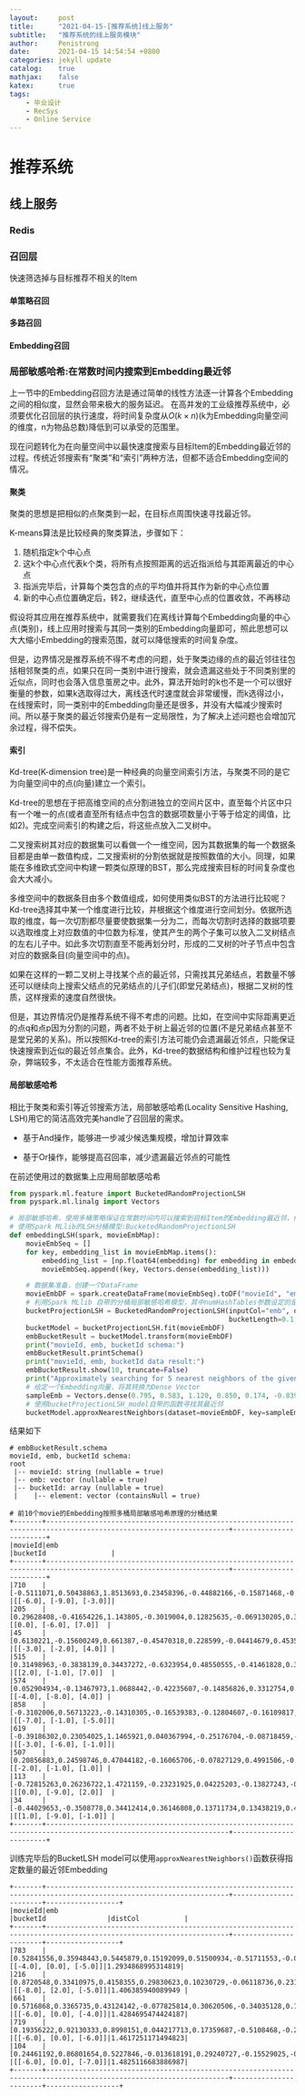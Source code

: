 ```yaml
---
layout:     post
title:      "2021-04-15-[推荐系统]线上服务"
subtitle:   "推荐系统的线上服务模块"
author:     Penistrong
date:       2021-04-15 14:54:54 +0800
categories: jekyll update
catalog:    true
mathjax:    false
katex:      true
tags:
    - 毕业设计
    - RecSys
    - Online Service
---
```


# 推荐系统

## 线上服务

### Redis

### 召回层

快速筛选掉与目标推荐不相关的Item

#### 单策略召回

#### 多路召回

#### Embedding召回

### 局部敏感哈希:在常数时间内搜索到Embedding最近邻

上一节中的Embedding召回方法是通过简单的线性方法逐一计算各个Embedding之间的相似度，显然会带来极大的服务延迟。
在高并发的工业级推荐系统中，必须要优化召回层的执行速度，将时间复杂度从$O(k \times n)$(k为Embedding向量空间的维度，n为物品总数)降低到可以承受的范围里。

现在问题转化为在向量空间中以最快速度搜索与目标Item的Embedding最近邻的过程。传统近邻搜索有“聚类”和“索引”两种方法，但都不适合Embedding空间的情况。

#### 聚类

聚类的思想是把相似的点聚类到一起，在目标点周围快速寻找最近邻。

K-means算法是比较经典的聚类算法，步骤如下：

1. 随机指定k个中心点
2. 这k个中心点代表k个类，将所有点按照距离的远近指派给与其距离最近的中心点
3. 指派完毕后，计算每个类包含的点的平均值并将其作为新的中心点位置
4. 新的中心点位置确定后，转2，继续迭代，直至中心点的位置收敛，不再移动

假设将其应用在推荐系统中，就需要我们在离线计算每个Embedding向量的中心点(类别)，线上应用时搜索与其同一类别的Embedding向量即可，照此思想可以大大缩小Embedding的搜索范围，就可以降低搜索的时间复杂度。

但是，边界情况是推荐系统不得不考虑的问题，处于聚类边缘的点的最近邻往往包括相邻聚类的点，如果只在同一类别中进行搜索，就会遗漏这些处于不同类别里的近似点，同时也会落入信息茧房之中。此外，算法开始时的k也不是一个可以很好衡量的参数，如果k选取得过大，离线迭代时速度就会非常缓慢，而k选得过小，在线搜索时，同一类别中的Embedding向量还是很多，并没有大幅减少搜索时间。所以基于聚类的最近邻搜索仍是有一定局限性，为了解决上述问题也会增加冗余过程，得不偿失。

#### 索引

Kd-tree(K-dimension tree)是一种经典的向量空间索引方法，与聚类不同的是它为向量空间中的点(向量)建立一个索引。

Kd-tree的思想在于把高维空间的点分割进独立的空间片区中，直至每个片区中只有一个唯一的点(或者直至所有结点中包含的数据项数量小于等于给定的阈值，比如2)。完成空间索引的构建之后，将这些点放入二叉树中。

二叉搜索树其对应的数据集可以看做一个一维空间，因为其数据集的每一个数据条目都是由单一数值构成，二叉搜索树的分割依据就是按照数值的大小。同理，如果能在多维欧式空间中构建一颗类似原理的BST，那么完成搜索目标的时间复杂度也会大大减小。

多维空间中的数据条目由多个数值组成，如何使用类似BST的方法进行比较呢？Kd-tree选择其中某一个维度进行比较，并根据这个维度进行空间划分。依据所选取的维度，每一次切割都尽量要使数据集一分为二，而每次切割时选择的数据项要以选取维度上对应数值的中位数为标准，使其产生的两个子集可以放入二叉树结点的左右儿子中。如此多次切割直至不能再划分时，形成的二叉树的叶子节点中包含对应的数据条目(向量空间中的点)。

如果在这样的一颗二叉树上寻找某个点的最近邻，只需找其兄弟结点，若数量不够还可以继续向上搜索父结点的兄弟结点的儿子们(即堂兄弟结点)，根据二叉树的性质，这样搜索的速度自然很快。

但是，其边界情况仍是推荐系统不得不考虑的问题。比如，在空间中实际距离更近的点q和点p因为分割的问题，两者不处于树上最近邻的位置(不是兄弟结点甚至不是堂兄弟的关系)。所以按照Kd-tree的索引方法可能仍会遗漏最近邻点，只能保证快速搜索到近似的最近邻点集合。此外，Kd-tree的数据结构和维护过程也较为复杂，弊端较多，不太适合在性能方面推荐系统。

#### 局部敏感哈希

相比于聚类和索引等近邻搜索方法，局部敏感哈希(Locality Sensitive Hashing, LSH)用它的简洁高效完美handle了召回层的需求。

- 基于And操作，能够进一步减少候选集规模，增加计算效率

- 基于Or操作，能够提高召回率，减少遗漏最近邻点的可能性

在前述使用过的数据集上应用局部敏感哈希

``` python
from pyspark.ml.feature import BucketedRandomProjectionLSH
from pyspark.ml.linalg import Vectors

# 局部敏感哈希，使用多桶策略保证在常数时间内可以搜索到目标Item的Embedding最近邻，作为召回层生成候选列表
# 使用Spark MLlib的LSH分桶模型:BucketedRandomProjectionLSH
def embeddingLSH(spark, movieEmbMap):
    movieEmbSeq = []
    for key, embedding_list in movieEmbMap.items():
        embedding_list = [np.float64(embedding) for embedding in embedding_list]
        movieEmbSeq.append((key, Vectors.dense(embedding_list)))

    # 数据集准备，创建一个DataFrame
    movieEmbDF = spark.createDataFrame(movieEmbSeq).toDF("movieId", "emb")
    # 利用Spark MLlib 自带的分桶局部敏感哈希模型，其中numHashTables参数设定的是一个Embedding对应的桶数，即分桶函数的数量
    bucketProjectionLSH = BucketedRandomProjectionLSH(inputCol="emb", outputCol="bucketId",
                                                      bucketLength=0.1, numHashTables=3)
    bucketModel = bucketProjectionLSH.fit(movieEmbDF)
    embBucketResult = bucketModel.transform(movieEmbDF)
    print("movieId, emb, bucketId schema:")
    embBucketResult.printSchema()
    print("movieId, emb, bucketId data result:")
    embBucketResult.show(10, truncate=False)
    print("Approximately searching for 5 nearest neighbors of the given sample embedding:")
    # 给定一个Embedding向量，将其转换为Dense Vector
    sampleEmb = Vectors.dense(0.795, 0.583, 1.120, 0.850, 0.174, -0.839, -0.0633, 0.249, 0.673, -0.237)
    # 使用bucketProjectionLSH_model自带的函数寻找其最近邻
    bucketModel.approxNearestNeighbors(dataset=movieEmbDF, key=sampleEmb, numNearestNeighbors=5).show(truncate=False)
```

结果如下

```shell
# embBucketResult.schema 
movieId, emb, bucketId schema:
root
 |-- movieId: string (nullable = true)
 |-- emb: vector (nullable = true)
 |-- bucketId: array (nullable = true)
 |    |-- element: vector (containsNull = true)

# 前10个movie的Embedding按照多桶局部敏感哈希原理的分桶结果
+-------+-------------------------------------------------------------------------------------------------------------------+------------------------+
|movieId|emb                                                                                                                |bucketId                |
+-------+-------------------------------------------------------------------------------------------------------------------+------------------------+
|710    |[-0.5111071,0.50438863,1.8513693,0.23458396,-0.44882166,-0.15871468,-0.124460064,-1.2311119,0.59869766,-1.8764442] |[[-6.0], [-9.0], [-3.0]]|
|205    |[0.29628408,-0.41654226,1.143805,-0.3019004,0.12825635,-0.069130205,0.37772354,-0.20516938,-0.27181762,-0.12217015]|[[0.0], [-6.0], [7.0]]  |
|45     |[0.6130221,-0.15600249,0.661387,-0.45470318,0.228599,-0.04414679,0.4535038,0.2664382,-0.41018534,0.038817674]      |[[-3.0], [-2.0], [4.0]] |
|515    |[0.31498963,-0.3838139,0.34437272,-0.6323954,0.48550555,-0.41461828,0.38806593,-0.07489163,-0.6147391,0.43796948]  |[[2.0], [-1.0], [7.0]]  |
|574    |[0.052904934,-0.13467973,1.0688442,-0.42235607,-0.14856826,0.3312754,0.61648935,0.15280035,-0.20757616,-0.27220902]|[[-4.0], [-8.0], [4.0]] |
|858    |[-0.3102006,0.56713223,-0.14310305,-0.16539383,-0.12804607,-0.16109817,0.47501242,-0.18505174,0.359562,0.09068517] |[[-7.0], [-1.0], [-5.0]]|
|619    |[-0.39186302,0.23054025,1.1465921,0.040367994,-0.25176704,-0.08718459,-0.05249271,-0.7909765,0.33028358,-1.198281] |[[-3.0], [-6.0], [-1.0]]|
|507    |[0.20856883,0.24598746,0.47044182,-0.16065706,-0.07827129,0.4991506,-0.031586923,-0.10119086,-0.5620659,0.08915071]|[[-2.0], [-1.0], [1.0]] |
|113    |[-0.72815263,0.26236722,1.4721159,-0.23231925,0.04225203,-0.13827243,-0.19969454,-1.0737088,0.18017502,-0.6397825] |[[0.0], [-9.0], [2.0]]  |
|34     |[-0.44029653,-0.3508778,0.34412414,0.36146808,0.13711734,0.13438219,0.45183885,0.19798796,0.23603484,0.27684626]   |[[1.0], [-9.0], [-1.0]] |
+-------+-------------------------------------------------------------------------------------------------------------------+------------------------+
```

训练完毕后的BucketLSH model可以使用`approxNearestNeighbors()`函数获得指定数量的最近邻Embedding

```shell
+-------+-------------------------------------------------------------------------------------------------------------------+-----------------------+------------------+
|movieId|emb                                                                                                                |bucketId               |distCol           |
+-------+-------------------------------------------------------------------------------------------------------------------+-----------------------+------------------+
|783    |[0.52841556,0.35948443,0.5445879,0.15192099,0.51500934,-0.51711553,-0.017292202,-0.44987023,0.76398015,-0.35930213]|[[-4.0], [0.0], [-5.0]]|1.2934868995314819|
|216    |[0.8720548,0.33410975,0.4158355,0.29830623,0.10230729,-0.06118736,0.2315479,0.2772035,0.18121752,-0.649445]        |[[-8.0], [2.0], [-5.0]]|1.406385940089949 |
|661    |[0.5716868,0.3365735,0.43124142,-0.077825814,0.30620506,-0.34035128,0.16039489,-0.26449445,0.63803244,-0.35367867] |[[-6.0], [0.0], [-4.0]]|1.4284695474424187|
|719    |[0.19356222,0.92130333,0.8998151,0.044217713,0.17359687,-0.5108468,-0.26748997,-0.5147677,0.51631904,-0.6902428]   |[[-6.0], [0.0], [-6.0]]|1.4617251171494823|
|104    |[0.24461192,0.86801654,0.5227846,-0.013618191,0.29240727,-0.15529025,-0.22013639,0.5293594,0.35163978,-0.38940087] |[[-6.0], [0.0], [-7.0]]|1.4825116683886987|
+-------+-------------------------------------------------------------------------------------------------------------------+-----------------------+------------------+
```
